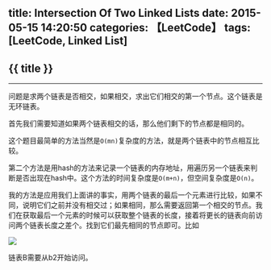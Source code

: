 title: Intersection Of Two Linked Lists
date: 2015-05-15 14:20:50
categories: 【LeetCode】
tags: [LeetCode, Linked List]
---
## {{ title }} ##

---

问题是求两个链表是否相交，如果相交，求出它们相交的第一个节点。这个链表是无环链表。

首先我们需要知道如果两个链表相交的话，那么他们剩下的节点都是相同的。

这个题目最简单的方法当然是`O(mn)`复杂度的方法，就是两个链表中的节点相互比较。

第二个方法是用hash的方法来记录一个链表的内存地址，用遍历另一个链表来判断是否出现在hash中。这个方法的时间复杂度是`O(m+n)`，但空间复杂度是`O(n)`。

我的方法是应用我们上面讲的事实，用两个链表的最后一个元素进行比较，如果不同，说明它们之前并没有相交过；如果相同，那么需要返回第一个相交的节点。我们在获取最后一个元素的时候可以获取整个链表的长度，接着将更长的链表向前访问两个链表长度之差个。找到它们最先相同的节点即可。比如

<img src="/img/IntersectionOf2LinkedLists.png"  class="img-shadow img-center"/>

链表B需要从b2开始访问。